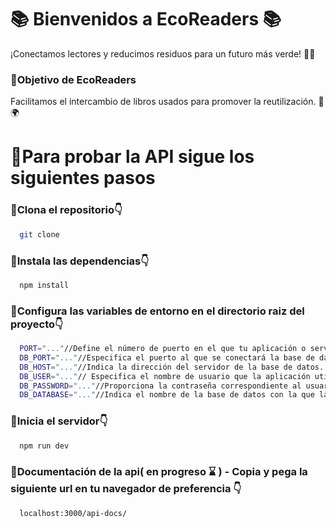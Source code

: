 # 📚 Bienvenidos a EcoReaders 📚
¡Conectamos lectores y reducimos residuos para un futuro más verde! 🌱📖


### 🚀Objetivo de EcoReaders
Facilitamos el intercambio de libros usados para promover la reutilización. 🔄🌍


# 🚀Para probar la API sigue los siguientes pasos


### 🎯Clona el repositorio👇

```bash
  git clone

```

### 🎯Instala las dependencias👇

```bash
  npm install

```

### 🎯Configura las variables de entorno en el directorio raiz del proyecto👇

```bash
  PORT="..."//Define el número de puerto en el que tu aplicación o servidor web estará escuchando
  DB_PORT="..."//Especifica el puerto al que se conectará la base de datos. 
  DB_HOST="..."//Indica la dirección del servidor de la base de datos. "localhost"
  DB_USER="..."// Especifica el nombre de usuario que la aplicación utilizará para conectarse a la base de datos
  DB_PASSWORD="..."//Proporciona la contraseña correspondiente al usuario de la base de datos.
  DB_DATABASE="..."//Indica el nombre de la base de datos con la que la aplicación interactuará.

```

### 🎯Inicia el servidor👇

```bash
  npm run dev

```

### 🎯Documentación de la api( en progreso ⌛ ) - Copia y pega la siguiente url en tu navegador de preferencia 👇

```bash
  localhost:3000/api-docs/

```
